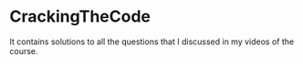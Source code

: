 # CrackingTheCode
It contains solutions to all the questions that I discussed in my videos of the course.
